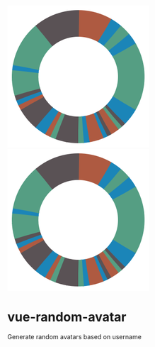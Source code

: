 ![Alt text](./example.svg)
<img src="./example.svg">

# vue-random-avatar

Generate random avatars based on username
